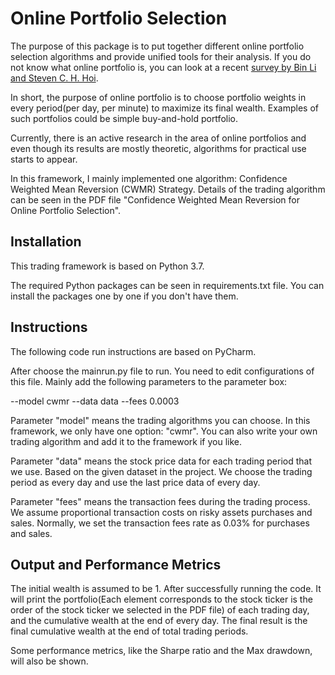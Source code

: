 
Online Portfolio Selection
===========

The purpose of this package is to put together different online portfolio selection algorithms and provide unified tools for their analysis. If you do not know what online portfolio is, you can look at a recent [survey by Bin Li and Steven C. H. Hoi](http://arxiv.org/abs/1212.2129).

In short, the purpose of online portfolio is to choose portfolio weights in every period(per day, per minute) to maximize its final wealth. Examples of such portfolios could be simple buy-and-hold portfolio.

Currently, there is an active research in the area of online portfolios and even though its results are mostly theoretic, algorithms for practical use starts to appear. 

In this framework, I mainly implemented one algorithm: Confidence Weighted Mean Reversion (CWMR) Strategy. Details of the trading algorithm can be seen in the PDF file "Confidence Weighted Mean Reversion for Online Portfolio Selection".


## Installation
This trading framework is based on Python 3.7.

The required Python packages can be seen in requirements.txt file. You can install the packages one by one if you don't have them.

## Instructions
The following code run instructions are based on PyCharm. 

After choose the mainrun.py file to run. You need to edit configurations of this file. Mainly add the following parameters to the parameter box:

--model cwmr --data data --fees 0.0003

Parameter "model" means the trading algorithms you can choose. In this framework, we only have one option: "cwmr". You can also write your own trading algorithm and add it to the framework if you like. 

Parameter "data" means the stock price data for each trading period that we use. Based on the given dataset in the project. We choose the trading period as every day and use the last price data of every day.

Parameter "fees" means the transaction fees during the trading process. We assume proportional transaction costs on risky assets purchases and sales. Normally, we set the transaction fees rate as 0.03% for purchases and sales.

## Output and Performance Metrics
The initial wealth is assumed to be 1. After successfully running the code. It will print the portfolio(Each element corresponds to the stock ticker is the order of the stock ticker we selected in the PDF file) of each trading day, and the cumulative wealth at the end of every day. The final result is the final cumulative wealth at the end of total trading periods. 

Some performance metrics, like the Sharpe ratio and the Max drawdown, will also be shown.